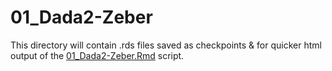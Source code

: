 # 01_Dada2-Zeber

This directory will contain .rds files saved as checkpoints & for quicker html output of the [01_Dada2-Zeber.Rmd](../../../../scripts/analysis-individual/Zeber-2016/01_Dada2-Zeber.Rmd) script.